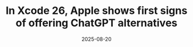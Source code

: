 ﻿---
title: In Xcode 26, Apple shows first signs of offering ChatGPT alternatives
date: '2025-08-20'
category: Markets
summary: ''
slug: in xcode 26 apple shows first signs of offering chatgpt alte
source_urls:
- https://arstechnica.com/ai/2025/08/in-xcode-26-apple-shows-first-signs-of-offering-chatgpt-alternatives/
seo:
  title: In Xcode 26, Apple shows first signs of offering ChatGPT alternatives | Hash
    n Hedge
  description: ''
  keywords:
  - news
  - markets
  - brief
---


